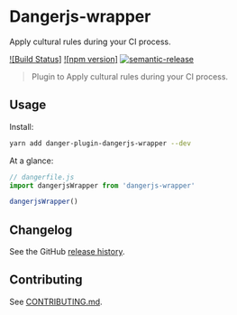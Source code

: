 # Dangerjs-wrapper

Apply cultural rules during your CI process.


[![Build Status]]()
[![npm version]]()
[![semantic-release](https://img.shields.io/badge/%20%20%F0%9F%93%A6%F0%9F%9A%80-semantic--release-e10079.svg)](https://github.com/semantic-release/semantic-release)

> Plugin to Apply cultural rules during your CI process.

## Usage

Install:

```sh
yarn add danger-plugin-dangerjs-wrapper --dev
```

At a glance:

```js
// dangerfile.js
import dangerjsWrapper from 'dangerjs-wrapper'

dangerjsWrapper()
```
## Changelog

See the GitHub [release history](https://github.com/guidesmiths/dangerjs-wrapper/releases).

## Contributing

See [CONTRIBUTING.md](CONTRIBUTING.md).
